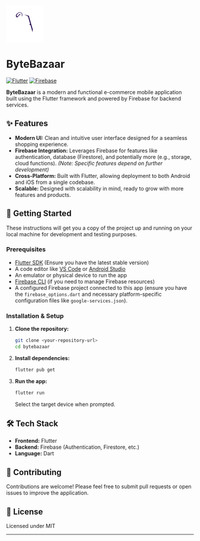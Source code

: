 <img src="assets/logos/ByteBazaar-Icon-NBG.png" alt="ByteBazaar Logo" width="100"/> 

# ByteBazaar 



[![Flutter](https://img.shields.io/badge/Built%20with-Flutter-02569B?logo=flutter)](https://flutter.dev)
[![Firebase](https://img.shields.io/badge/Powered%20by-Firebase-FFCA28?logo=firebase)](https://firebase.google.com/)

**ByteBazaar** is a modern and functional e-commerce mobile application built using the Flutter framework and powered by Firebase for backend services.

## ✨ Features

*   **Modern UI:** Clean and intuitive user interface designed for a seamless shopping experience.
*   **Firebase Integration:** Leverages Firebase for features like authentication, database (Firestore), and potentially more (e.g., storage, cloud functions). *(Note: Specific features depend on further development)*
*   **Cross-Platform:** Built with Flutter, allowing deployment to both Android and iOS from a single codebase.
*   **Scalable:** Designed with scalability in mind, ready to grow with more features and products.

## 🚀 Getting Started

These instructions will get you a copy of the project up and running on your local machine for development and testing purposes.

### Prerequisites

*   [Flutter SDK](https://flutter.dev/docs/get-started/install) (Ensure you have the latest stable version)
*   A code editor like [VS Code](https://code.visualstudio.com/) or [Android Studio](https://developer.android.com/studio)
*   An emulator or physical device to run the app
*   [Firebase CLI](https://firebase.google.com/docs/cli#install_the_firebase_cli) (if you need to manage Firebase resources)
*   A configured Firebase project connected to this app (ensure you have the `firebase_options.dart` and necessary platform-specific configuration files like `google-services.json`).

### Installation & Setup

1.  **Clone the repository:**
    ```bash
    git clone <your-repository-url>
    cd bytebazaar
    ```
2.  **Install dependencies:**
    ```bash
    flutter pub get
    ```
3.  **Run the app:**
    ```bash
    flutter run
    ```
    Select the target device when prompted.

## 🛠 Tech Stack

*   **Frontend:** Flutter
*   **Backend:** Firebase (Authentication, Firestore, etc.)
*   **Language:** Dart

## 🤝 Contributing

Contributions are welcome! Please feel free to submit pull requests or open issues to improve the application.


## 📄 License

Licensed under MIT

---
